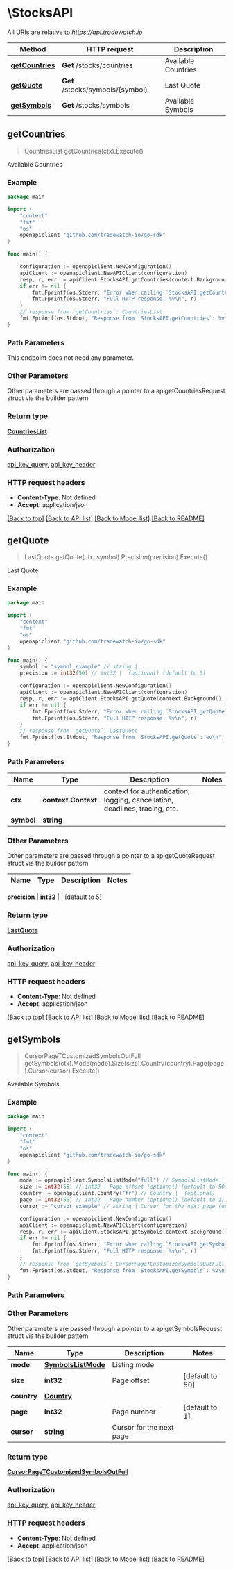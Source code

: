 # \StocksAPI

All URIs are relative to *https://api.tradewatch.io*

Method | HTTP request | Description
------------- | ------------- | -------------
[**getCountries**](StocksAPI.md#getCountries) | **Get** /stocks/countries | Available Countries
[**getQuote**](StocksAPI.md#getQuote) | **Get** /stocks/symbols/{symbol} | Last Quote
[**getSymbols**](StocksAPI.md#getSymbols) | **Get** /stocks/symbols | Available Symbols



## getCountries

> CountriesList getCountries(ctx).Execute()

Available Countries



### Example

```go
package main

import (
	"context"
	"fmt"
	"os"
	openapiclient "github.com/tradewatch-io/go-sdk"
)

func main() {

	configuration := openapiclient.NewConfiguration()
	apiClient := openapiclient.NewAPIClient(configuration)
	resp, r, err := apiClient.StocksAPI.getCountries(context.Background()).Execute()
	if err != nil {
		fmt.Fprintf(os.Stderr, "Error when calling `StocksAPI.getCountries``: %v\n", err)
		fmt.Fprintf(os.Stderr, "Full HTTP response: %v\n", r)
	}
	// response from `getCountries`: CountriesList
	fmt.Fprintf(os.Stdout, "Response from `StocksAPI.getCountries`: %v\n", resp)
}
```

### Path Parameters

This endpoint does not need any parameter.

### Other Parameters

Other parameters are passed through a pointer to a apigetCountriesRequest struct via the builder pattern


### Return type

[**CountriesList**](CountriesList.md)

### Authorization

[api_key_query](../README.md#api_key_query), [api_key_header](../README.md#api_key_header)

### HTTP request headers

- **Content-Type**: Not defined
- **Accept**: application/json

[[Back to top]](#) [[Back to API list]](../README.md#documentation-for-api-endpoints)
[[Back to Model list]](../README.md#documentation-for-models)
[[Back to README]](../README.md)


## getQuote

> LastQuote getQuote(ctx, symbol).Precision(precision).Execute()

Last Quote



### Example

```go
package main

import (
	"context"
	"fmt"
	"os"
	openapiclient "github.com/tradewatch-io/go-sdk"
)

func main() {
	symbol := "symbol_example" // string | 
	precision := int32(56) // int32 |  (optional) (default to 5)

	configuration := openapiclient.NewConfiguration()
	apiClient := openapiclient.NewAPIClient(configuration)
	resp, r, err := apiClient.StocksAPI.getQuote(context.Background(), symbol).Precision(precision).Execute()
	if err != nil {
		fmt.Fprintf(os.Stderr, "Error when calling `StocksAPI.getQuote``: %v\n", err)
		fmt.Fprintf(os.Stderr, "Full HTTP response: %v\n", r)
	}
	// response from `getQuote`: LastQuote
	fmt.Fprintf(os.Stdout, "Response from `StocksAPI.getQuote`: %v\n", resp)
}
```

### Path Parameters


Name | Type | Description  | Notes
------------- | ------------- | ------------- | -------------
**ctx** | **context.Context** | context for authentication, logging, cancellation, deadlines, tracing, etc.
**symbol** | **string** |  | 

### Other Parameters

Other parameters are passed through a pointer to a apigetQuoteRequest struct via the builder pattern


Name | Type | Description  | Notes
------------- | ------------- | ------------- | -------------

 **precision** | **int32** |  | [default to 5]

### Return type

[**LastQuote**](LastQuote.md)

### Authorization

[api_key_query](../README.md#api_key_query), [api_key_header](../README.md#api_key_header)

### HTTP request headers

- **Content-Type**: Not defined
- **Accept**: application/json

[[Back to top]](#) [[Back to API list]](../README.md#documentation-for-api-endpoints)
[[Back to Model list]](../README.md#documentation-for-models)
[[Back to README]](../README.md)


## getSymbols

> CursorPageTCustomizedSymbolsOutFull getSymbols(ctx).Mode(mode).Size(size).Country(country).Page(page).Cursor(cursor).Execute()

Available Symbols



### Example

```go
package main

import (
	"context"
	"fmt"
	"os"
	openapiclient "github.com/tradewatch-io/go-sdk"
)

func main() {
	mode := openapiclient.SymbolsListMode("full") // SymbolsListMode | Listing mode
	size := int32(56) // int32 | Page offset (optional) (default to 50)
	country := openapiclient.Country("fr") // Country |  (optional)
	page := int32(56) // int32 | Page number (optional) (default to 1)
	cursor := "cursor_example" // string | Cursor for the next page (optional)

	configuration := openapiclient.NewConfiguration()
	apiClient := openapiclient.NewAPIClient(configuration)
	resp, r, err := apiClient.StocksAPI.getSymbols(context.Background()).Mode(mode).Size(size).Country(country).Page(page).Cursor(cursor).Execute()
	if err != nil {
		fmt.Fprintf(os.Stderr, "Error when calling `StocksAPI.getSymbols``: %v\n", err)
		fmt.Fprintf(os.Stderr, "Full HTTP response: %v\n", r)
	}
	// response from `getSymbols`: CursorPageTCustomizedSymbolsOutFull
	fmt.Fprintf(os.Stdout, "Response from `StocksAPI.getSymbols`: %v\n", resp)
}
```

### Path Parameters



### Other Parameters

Other parameters are passed through a pointer to a apigetSymbolsRequest struct via the builder pattern


Name | Type | Description  | Notes
------------- | ------------- | ------------- | -------------
 **mode** | [**SymbolsListMode**](SymbolsListMode.md) | Listing mode | 
 **size** | **int32** | Page offset | [default to 50]
 **country** | [**Country**](Country.md) |  | 
 **page** | **int32** | Page number | [default to 1]
 **cursor** | **string** | Cursor for the next page | 

### Return type

[**CursorPageTCustomizedSymbolsOutFull**](CursorPageTCustomizedSymbolsOutFull.md)

### Authorization

[api_key_query](../README.md#api_key_query), [api_key_header](../README.md#api_key_header)

### HTTP request headers

- **Content-Type**: Not defined
- **Accept**: application/json

[[Back to top]](#) [[Back to API list]](../README.md#documentation-for-api-endpoints)
[[Back to Model list]](../README.md#documentation-for-models)
[[Back to README]](../README.md)

